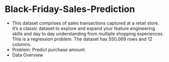 # Black-Friday-Sales-Prediction
- This dataset comprises of sales transactions captured at a retail store. It’s a classic dataset to explore and expand your feature engineering skills and day to day understanding from multiple shopping experiences. This is a regression problem. The dataset has 550,069 rows and 12 columns.
- Problem: Predict purchase amount.
- Data Overview
